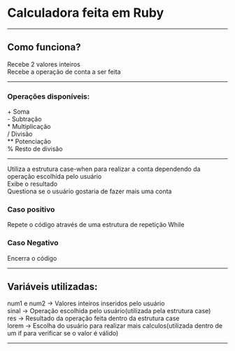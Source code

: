 # Calculadora feita em Ruby
<hr/>
<h2>Como funciona?</h2>
Recebe 2 valores inteiros<br/>
Recebe a operação de conta a ser feita<hr/>
<h3>Operações disponíveis:</h3>
+ Soma <br/>
- Subtração <br/>
* Multiplicação <br/>
/ Divisão <br/>
** Potenciação <br/>
% Resto de divisão <hr/>
Utiliza a estrutura case-when para realizar a conta dependendo da operação escolhida pelo usuário <br/>
Exibe o resultado<br/>
Questiona se o usuário gostaria de fazer mais uma conta<br/>
<h3>Caso positivo</h3>
Repete o código através de uma estrutura de repetição While<br/>
<h3>Caso Negativo</h3>
Encerra o código<hr/>
<h2>Variáveis utilizadas:</h2>
num1 e num2 -> Valores inteiros inseridos pelo usuário<br/>
sinal -> Operação escolhida pelo usuário(utilizada pela estrutura case)<br/>
res -> Resultado da operação feita dentro da estrutura case<br/>
lorem -> Escolha do usuário para realizar mais calculos(utilizada dentro de um if para verificar se o valor é válido)<hr/>
